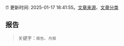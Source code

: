 :alarm_clock: 更新时间: 2025-01-17 18:41:55。[文章来源](/README.md)、[文章分类](/TAGS.md)

## 报告


> 关键字：`报告`、`月报`



